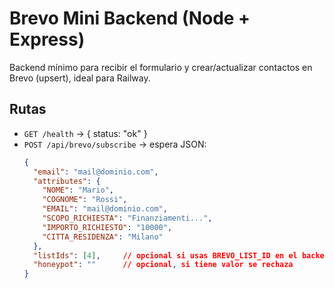 # Brevo Mini Backend (Node + Express)

Backend mínimo para recibir el formulario y crear/actualizar contactos en Brevo (upsert), ideal para Railway.

## Rutas
- `GET /health` → { status: "ok" }
- `POST /api/brevo/subscribe` → espera JSON:
  ```json
  {
    "email": "mail@dominio.com",
    "attributes": {
      "NOME": "Mario",
      "COGNOME": "Rossi",
      "EMAIL": "mail@dominio.com",
      "SCOPO_RICHIESTA": "Finanziamenti...",
      "IMPORTO_RICHIESTO": "10000",
      "CITTA_RESIDENZA": "Milano"
    },
    "listIds": [4],     // opcional si usas BREVO_LIST_ID en el backend
    "honeypot": ""      // opcional, si tiene valor se rechaza
  }
